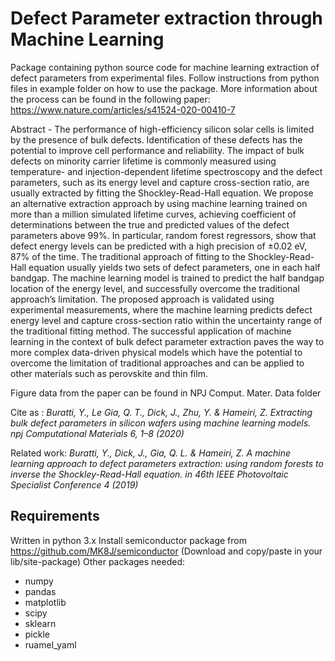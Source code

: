 # Defect Parameter extraction through Machine Learning

Package containing python source code for machine learning extraction of defect parameters from experimental files.
Follow instructions from python files in example folder on how to use the package. More information about the process can be found in the following paper: https://www.nature.com/articles/s41524-020-00410-7

Abstract - The performance of high-efficiency silicon solar cells is limited by the presence of bulk defects. Identification of these defects has the potential to improve cell performance and reliability. The impact of bulk defects on minority carrier lifetime is commonly measured using temperature- and injection-dependent lifetime spectroscopy and the defect parameters, such as its energy level and capture cross-section ratio, are usually extracted by fitting the Shockley-Read-Hall equation. We propose an alternative extraction approach by using machine learning trained on more than a million simulated lifetime curves, achieving coefficient of determinations between the true and predicted values of the defect parameters above 99%. In particular, random forest regressors, show that defect energy levels can be predicted with a high precision of ±0.02 eV, 87% of the time. The traditional approach of fitting to the Shockley-Read-Hall equation usually yields two sets of defect parameters, one in each half bandgap. The machine learning model is trained to predict the half bandgap location of the energy level, and successfully overcome the traditional approach’s limitation. The proposed approach is validated using experimental measurements, where the machine learning predicts defect energy level and capture cross-section ratio within the uncertainty range of the traditional fitting method. The successful application of machine learning in the context of bulk defect parameter extraction paves the way to more complex data-driven physical models which have the potential to overcome the limitation of traditional approaches and can be applied to other materials such as perovskite and thin film.

Figure data from the paper can be found in NPJ Comput. Mater. Data folder

Cite as :
*Buratti, Y., Le Gia, Q. T., Dick, J., Zhu, Y. & Hameiri, Z. Extracting bulk defect parameters in silicon wafers using machine learning models. npj Computational Materials 6, 1–8 (2020)*

Related work:
*Buratti, Y., Dick, J., Gia, Q. L. & Hameiri, Z. A machine learning approach to defect parameters extraction: using random forests to inverse the Shockley-Read-Hall equation. in 46th IEEE Photovoltaic Specialist Conference 4 (2019)*


##  Requirements
Written in python 3.x
Install semiconductor package from https://github.com/MK8J/semiconductor
(Download and copy/paste in your lib/site-package)
Other packages needed:
  * numpy
  * pandas
  * matplotlib
  * scipy
  * sklearn
  * pickle
  * ruamel_yaml
